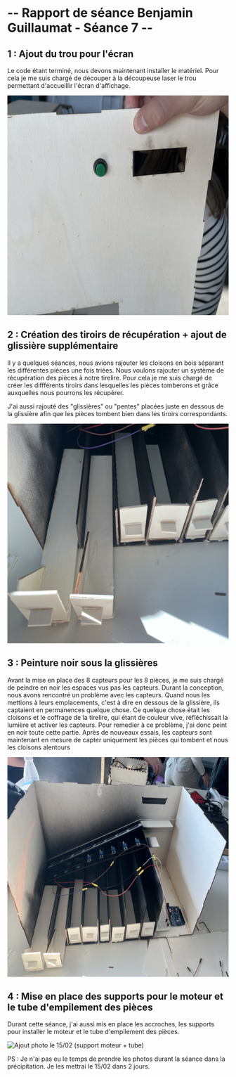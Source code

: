 # -- Rapport de séance Benjamin Guillaumat - Séance 7 -- #

## 1 : Ajout du trou pour l'écran ##

<p> Le code étant terminé, nous devons maintenant installer le matériel. Pour cela je me suis chargé de découper à la découpeuse laser le trou permettant d'accueillir l'écran d'affichage. <p>
  
<img src="../../Images/trou_ecran_bouton.png" alt="Ajout photo le 15/02 (trou pour l'écran)" height="500"/>

  ## 2 : Création des tiroirs de récupération + ajout de glissière supplémentaire ##
  
<p> Il y a quelques séances, nous avions rajouter les cloisons en bois séparant les différentes pièces une fois triées. Nous voulons rajouter un système de récupération des pièces à notre tirelire. Pour cela je me suis chargé de créer les diffférents tiroirs dans lesquelles les pièces tomberons et grâce auxquelles nous pourrons les récupérer. </p>

<p> J'ai aussi rajouté des "glissières" ou "pentes" placées juste en dessous de la glissière afin que les pièces tombent bien dans les tiroirs correspondants. </p>

<img src="../../Images/tiroirs.png" alt="Ajout photo le 15/02 (Tiroirs)" height="500"/>
    
 ## 3 : Peinture noir sous la glissières ##
 
 <p> Avant la mise en place des 8 capteurs pour les 8 pièces, je me suis chargé de peindre en noir les espaces vus pas les capteurs. Durant la conception, nous avons rencontré un problème avec les capteurs. Quand nous les mettions à leurs emplacements, c'est à dire en dessous de la glissière, ils captaient en permanences quelque chose. Ce quelque chose était les cloisons et le coffrage de la tirelire, qui étant de couleur vive, réfléchissait la lumière et activer les capteurs. Pour remedier à ce problème, j'ai donc peint en noir toute cette partie. Après de nouveaux essais, les capteurs sont maintenant en mesure de capter uniquement les pièces qui tombent et nous les cloisons alentours </p>
 
 <img src="../../Images/peinture_noir.png" alt="Ajout photo le 15/02 (peinture noir)" height="500"/>
 
  ## 4 : Mise en place des supports pour le moteur et le tube d'empilement des pièces ##
  
  <p> Durant cette séance, j'ai aussi mis en place les accroches, les supports pour installer le moteur et le tube d'empilement des pièces. </p>
  
  <img src="../../Images/support_moteur" alt="Ajout photo le 15/02 (support moteur + tube)" height="500"/>
  
  
  
  PS : Je n'ai pas eu le temps de prendre les photos durant la séance dans la précipitation. Je les mettrai le 15/02 dans 2 jours.
